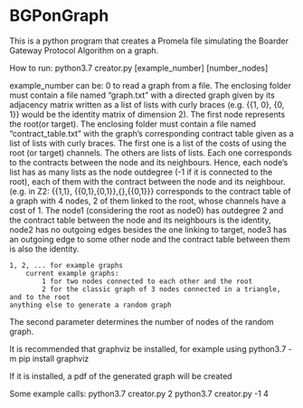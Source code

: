 # BGPonGraph

This is a python program that creates a Promela file simulating the Boarder Gateway Protocol Algorithm on a graph.

How to run:
python3.7 creator.py [example_number] [number_nodes]

example_number can be:
    0 to read a graph from a file. 
	The enclosing folder must contain a file named “graph.txt”
	with a directed graph given by its adjacency matrix 
	written as a list of lists with curly braces 
	(e.g. {{1, 0}, {0, 1}} would be the identity matrix of dimension 2). 
	The first node represents the root(or target). 
	The enclosing folder must contain a file named “contract_table.txt” 
	with the graph’s corresponding contract table given as a list of lists with curly braces.
	The first one is a list of the costs of using the root (or target) channels.
	The others are lists of lists. Each one corresponds to the contracts between the node and its neighbours.
	Hence, each node’s list has as many lists as the node outdegree (-1 if it is connected to the root),
	each of them with the contract between the node and its neighbour.
	(e.g. in Z2: {{1,1}, {{0,1},{0,1}},{},{{0,1}}} corresponds to the contract table of a graph with 4 nodes, 
	2 of them linked to the root, whose channels have a cost of 1. The node1 (considering the root as node0)
	has outdegree 2 and the contract table between the node and its neighbours is the identity, 
	node2 has no outgoing edges besides the one linking to target, 
	node3 has an outgoing edge to some other node and the contract table between them is also the identity.

    1, 2, ... for example graphs
        current example graphs:
            1 for two nodes connected to each other and the root
            2 for the classic graph of 3 nodes connected in a triangle, and to the root
    anything else to generate a random graph

The second parameter determines the number of nodes of the random graph.

It is recommended that graphviz be installed, for example using
python3.7 -m pip install graphviz

If it is installed, a pdf of the generated graph will be created

Some example calls:
python3.7 creator.py 2
python3.7 creator.py -1 4
